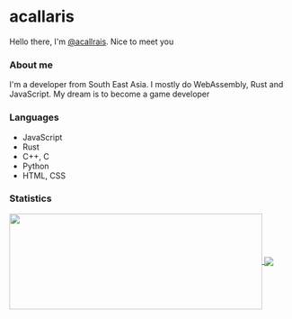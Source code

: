 # acallaris
Hello there, I'm [@acallrais](https://github.com/acallris 'acallris on GitHub'). Nice to meet you

### About me
I'm a developer from South East Asia. I mostly do WebAssembly, Rust and JavaScript. My dream is to become a game developer

### Languages
* JavaScript
* Rust
* C++, C
* Python
* HTML, CSS

### Statistics
<a href="https://github-readme-stats.vercel.app/api?username=acallaris&theme=dark&show_icons=true&bg_color=0D1117&hide_border=true">
  <img width=450 height=170 align="center" src="https://github-readme-stats.vercel.app/api?username=acallaris&theme=dark&show_icons=true&bg_color=0D1117&hide_border=true" />
</a>
<a href="https://github-readme-stats.vercel.app/api/top-langs/?username=acallaris&theme=dark&layout=compact&bg_color=0D1117&hide_border=true&langs_count=10">
  <img align="center" src="https://github-readme-stats.vercel.app/api/top-langs/?username=acallaris&theme=dark&layout=compact&bg_color=0D1117&hide_border=true&langs_count=10" />
</a>
